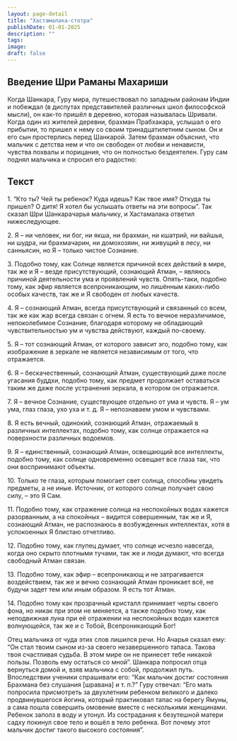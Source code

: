 ```yaml
---
layout: page-detail
title: "Хастамалака-стотра"
publishDate: 01-01-2025
description: ""
tags:
image:
draft: false
---
```


## Введение Шри Раманы Махариши

  
 Когда Шанкара, Гуру мира, путешествовал по западным районам Индии и побеждал (в диспутах представителей различных школ философской мысли), он как-то пришёл в деревню, которая называлась Шривали. Когда один из жителей деревни, брахман Прабхакара, услышал о его прибытии, то пришел к нему со своим тринадцатилетним сыном. Он и его сын простерлись перед Шанкарой. Затем брахман объяснил, что мальчик с детства нем и что он свободен от любви и ненависти, чувства похвалы и порицания, что он полностью бездеятелен. Гуру сам поднял мальчика и спросил его радостно:

## Текст

  
 1\. “Кто ты? Чей ты ребенок? Куда идешь? Как твое имя? Откуда ты пришел? О дитя! Я хотел бы услышать ответы на эти вопросы”. Так сказал Шри Шанкарачарья мальчику, и Хастамалака ответил нижеследующее.

 2\. Я – ни человек, ни бог, ни якша, ни брахман, ни кшатрий, ни вайшья, ни шудра, ни брахмачарин, ни домохозяин, ни живущий в лесу, ни санньясин, но Я – только чистое Сознание.

 3\. Подобно тому, как Солнце является причиной всех действий в мире, так же и Я – везде присутствующий, сознающий Атман, – являюсь причиной деятельности ума и проявлений чувств. Опять-таки, подобно тому, как эфир является всепроникающим, но лишённым каких-либо особых качеств, так же и Я свободен от любых качеств.

 4\. Я – сознающий Атман, всегда присутствующий и связанный со всем, так же как жар всегда связан с огнем. Я есть то вечное неразличимое, непоколебимое Сознание, благодаря которому не обладающий чувствительностью ум и чувства действуют, каждый по-своему.

 5\. Я – тот сознающий Атман, от которого зависит эго, подобно тому, как изображение в зеркале не является независимым от того, что отражается.

 6\. Я – бескачественный, сознающий Атман, существующий даже после угасания буддхи, подобно тому, как предмет продолжает оставаться таким же даже после устранения зеркала, в котором он отражается.

 7\. Я – вечное Сознание, существующее отдельно от ума и чувств. Я – ум ума, глаз глаза, ухо уха и т. д. Я – непознаваем умом и чувствами.

 8\. Я есть вечный, одинокий, сознающий Атман, отражаемый в различных интеллектах, подобно тому, как солнце отражается на поверхности различных водоемов.

 9\. Я – единственный, сознающий Атман, освещающий все интеллекты, подобно тому, как солнце одновременно освещает все глаза так, что они воспринимают объекты.

 10\. Только те глаза, которым помогает свет солнца, способны увидеть предметы, а не иные. Источник, от которого солнце получает свою силу, – это Я Сам.

 11\. Подобно тому, как отражение солнца на неспокойных водах кажется разорванным, а на спокойных – видится совершенным, так же и Я, сознающий Атман, не распознаюсь в возбужденных интеллектах, хотя в успокоенных Я блистаю отчетливо.

 12\. Подобно тому, как глупец думает, что солнце исчезло навсегда, когда оно скрыто плотными тучами, так же и люди думают, что всегда свободный Атман связан.

 13\. Подобно тому, как эфир – всепроникающ и не затрагивается воздействием, так же и вечно сознающий Атман проникает всё, не будучи задет тем или иным образом. Я есть тот Атман.

 14\. Подобно тому как прозрачный кристалл принимает черты своего фона, но никак при этом не меняется, а также подобно тому, как неподвижная луна при её отражении на неспокойных водах кажется волнующейся, так же и с Тобой, Всепроникающий Бог!

 Отец мальчика от чуда этих слов лишился речи. Но Ачарья сказал ему: “Он стал твоим сыном из-за своего незавершенного тапаса. Такова твоя счастливая судьба. В этом мире он не принесет тебе никакой пользы. Позволь ему остаться со мной”. Шанкара попросил отца вернуться домой и, взяв мальчика с собой, продолжил путь. Впоследствии ученики спрашивали его: “Как мальчик достиг состояния Брахмана без слушания \[шравана\] и т. п.?” Гуру отвечал: “Его мать попросила присмотреть за двухлетним ребенком великого и далеко продвинувшегося йогина, который практиковал тапас на берегу Ямуны, а сама пошла совершить омовение вместе с несколькими женщинами. Ребенок заполз в воду и утонул. Из сострадания к безутешной матери садху покинул свое тело и вошёл в тело ребенка. Вот почему этот мальчик достиг такого высокого состояния”.
